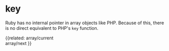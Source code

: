 # key

Ruby has no internal pointer in array objects like PHP. Because of this, there
is no direct equivalent to PHP's `key` function.

{{related:
    array/current             
    array/next
}}
